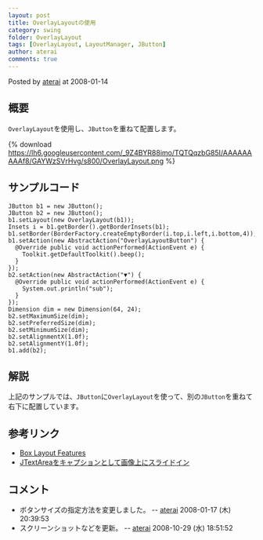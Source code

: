 ```yaml
---
layout: post
title: OverlayLayoutの使用
category: swing
folder: OverlayLayout
tags: [OverlayLayout, LayoutManager, JButton]
author: aterai
comments: true
---
```


Posted by [aterai](http://terai.xrea.jp/aterai.html) at 2008-01-14

## 概要
`OverlayLayout`を使用し、`JButton`を重ねて配置します。

{% download https://lh6.googleusercontent.com/_9Z4BYR88imo/TQTQqzbG85I/AAAAAAAAAf8/GAYWzSVrHvg/s800/OverlayLayout.png %}

## サンプルコード
<pre class="prettyprint"><code>JButton b1 = new JButton();
JButton b2 = new JButton();
b1.setLayout(new OverlayLayout(b1));
Insets i = b1.getBorder().getBorderInsets(b1);
b1.setBorder(BorderFactory.createEmptyBorder(i.top,i.left,i.bottom,4));
b1.setAction(new AbstractAction("OverlayLayoutButton") {
  @Override public void actionPerformed(ActionEvent e) {
    Toolkit.getDefaultToolkit().beep();
  }
});
b2.setAction(new AbstractAction("▼") {
  @Override public void actionPerformed(ActionEvent e) {
    System.out.println("sub");
  }
});
Dimension dim = new Dimension(64, 24);
b2.setMaximumSize(dim);
b2.setPreferredSize(dim);
b2.setMinimumSize(dim);
b2.setAlignmentX(1.0f);
b2.setAlignmentY(1.0f);
b1.add(b2);
</code></pre>

## 解説
上記のサンプルでは、`JButton`に`OverlayLayout`を使って、別の`JButton`を重ねて右下に配置しています。

## 参考リンク
- [Box Layout Features](http://docs.oracle.com/javase/tutorial/uiswing/layout/box.html#features)
- [JTextAreaをキャプションとして画像上にスライドイン](http://terai.xrea.jp/Swing/EaseInOut.html)

<!-- dummy comment line for breaking list -->

## コメント
- ボタンサイズの指定方法を変更しました。 -- [aterai](http://terai.xrea.jp/aterai.html) 2008-01-17 (木) 20:39:53
- スクリーンショットなどを更新。 -- [aterai](http://terai.xrea.jp/aterai.html) 2008-10-29 (水) 18:51:52

<!-- dummy comment line for breaking list -->


